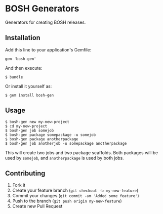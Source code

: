 # BOSH Generators

Generators for creating BOSH releases.

## Installation

Add this line to your application's Gemfile:

    gem 'bosh-gen'

And then execute:

    $ bundle

Or install it yourself as:

    $ gem install bosh-gen

## Usage

```
$ bosh-gen new my-new-project
$ cd my-new-project
$ bosh-gen job somejob
$ bosh-gen package somepackage -u somejob
$ bosh-gen package anotherpackage
$ bosh-gen job anotherjob -u somepackage anotherpackage
```

This will create two jobs and two package scaffolds. Both packages will be used by `somejob`, and `anotherpackage` is used by both jobs.

## Contributing

1. Fork it
2. Create your feature branch (`git checkout -b my-new-feature`)
3. Commit your changes (`git commit -am 'Added some feature'`)
4. Push to the branch (`git push origin my-new-feature`)
5. Create new Pull Request
